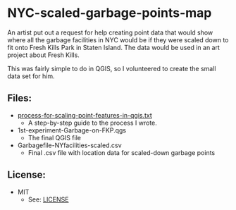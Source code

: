 # NYC-scaled-garbage-points-map

An artist put out a request for help creating point data that would show where all the garbage facilities in NYC would be if they were scaled down to fit onto Fresh Kills Park in Staten Island. The data would be used in an art project about Fresh Kills.

This was fairly simple to do in QGIS, so I volunteered to create the small data set for him.

## Files:
* [process-for-scaling-point-features-in-qgis.txt](./process-for-scaling-point-features-in-qgis.txt)
	* A step-by-step guide to the process I wrote.
* 1st-experiment-Garbage-on-FKP.qgs
	* The final QGIS file
* Garbagefile-NYfacilities-scaled.csv
	* Final .csv file with location data for scaled-down garbage points 

## License:
* MIT
	* See: [LICENSE](./LICENSE)



